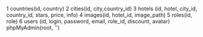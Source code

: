 1 countries(id, country)
2 cities(id, city,country_id)
3 hotels (id, hotel, city_id, country_id, stars, price, info)
4 images(id, hotel_id, image_path)
5 roles(id, role)
6 users (id, login, password, email, role_id, discount, avatar)
phpMyAdmin(root, '')